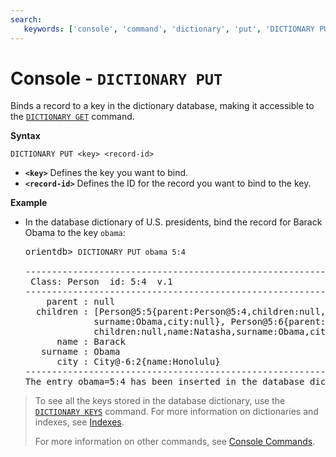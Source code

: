 ```yaml
---
search:
   keywords: ['console', 'command', 'dictionary', 'put', 'DICTIONARY PUT']
---
```


<!-- proofread 2015-01-07 SAM -->

# Console - `DICTIONARY PUT`

Binds a record to a key in the dictionary database, making it accessible to the [`DICTIONARY GET`](Console-Command-Dictionary-Get.md) command.

**Syntax**

```
DICTIONARY PUT <key> <record-id>
```
- **`<key>`** Defines the key you want to bind.
- **`<record-id>`** Defines the ID for the record you want to bind to the key.


**Example**

- In the database dictionary of U.S. presidents, bind the record for Barack Obama to the key `obama`:

  <pre>
  orientdb> <code class="lang-sql userinput">DICTIONARY PUT obama 5:4</code>

  ------------------------------------------------------------------------
   Class: Person  id: 5:4  v.1
  ------------------------------------------------------------------------
      parent : null
    children : [Person@5:5{parent:Person@5:4,children:null,name:Malia Ann,
               surname:Obama,city:null}, Person@5:6{parent:Person@5:4,
               children:null,name:Natasha,surname:Obama,city:null}]
        name : Barack
     surname : Obama
        city : City@-6:2{name:Honolulu}
  ------------------------------------------------------------------------
  The entry obama=5:4 has been inserted in the database dictionary
  </pre>


>To see all the keys stored in the database dictionary, use the [`DICTIONARY KEYS`](Console-Command-Dictionary-Keys.md) command.  For more information on dictionaries and indexes, see [Indexes](Indexes.md).
>
>For more information on other commands, see [Console Commands](Console-Commands.md).
